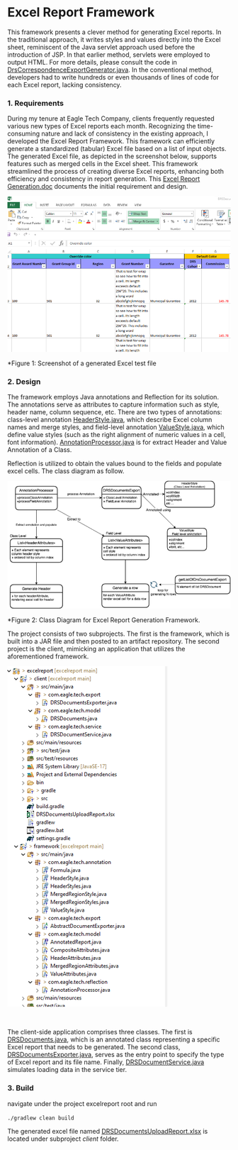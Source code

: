 # Excel Report Framework

This framework presents a clever method for generating Excel reports. In the traditional approach, it writes styles and values directly into the Excel sheet, reminiscent of the Java servlet approach used before the introduction of JSP. In that earlier method, servlets were employed to output HTML. For more details, please consult the code in [DrsCorrespondenceExportGenerator.java](legacy/DrsCorrespondenceExportGenerator.java). In the conventional method, developers had to write hundreds or even thousands of lines of code for each Excel report, lacking consistency. 

### 1. Requirements
During my tenure at Eagle Tech Company, clients frequently requested various new types of Excel reports each month. Recognizing the time-consuming nature and lack of consistency in the existing approach, I developed the Excel Report Framework. This framework can efficiently generate a standardized (tabular) Excel file based on a list of input objects. The generated Excel file, as depicted in the screenshot below, supports features such as merged cells in the Excel sheet. This framework streamlined the process of creating diverse Excel reports, enhancing both efficiency and consistency in report generation. This [Excel Report Generation.doc](design/Excel+Report+Generation.doc) documents the initial requirement and design.

![generated Excel test file](img/generated_excel_file.png)

*Figure 1: Screenshot of a generated Excel test file

### 2. Design
The framework employs Java annotations and Reflection for its solution. The annotations serve as attributes to capture information such as style, header name, column sequence, etc. There are two types of annotations: class-level annotation [HeaderStyle.java](framework/src/main/java/com/eagle/tech/annotation/HeaderStyle.java), which describe Excel column names and merge styles, and field-level annotation [ValueStyle.java](framework/src/main/java/com/eagle/tech/annotation/ValueStyle.java), which define value styles (such as the right alignment of numeric values in a cell, font information). [AnnotationProcessor.java](framework/src/main/java/com/eagle/tech/reflection/AnnotationProcessor.java) is for extract Header and Value Annotation of a Class. 

Reflection is utilized to obtain the values bound to the fields and populate excel cells.  The class diagram as follow.

![Class Diagram](img/ExcelReport.png)

*Figure 2: Class Diagram for Excel Report Generation Framework.


The project consists of two subprojects. The first is the framework, which is built into a JAR file and then posted to an artifact repository. The second project is the client, mimicking an application that utilizes the aforementioned framework.

![Project structure](img/projectStructure.png)

</br>

The client-side application comprises three classes. The first is [DRSDocuments.java](client/src/main/java/com/eagle/tech/model/DRSDocuments.java), which is an annotated class representing a specific Excel report that needs to be generated. The second class, [DRSDocumentsExporter.java](client/src/main/java/com/eagle/tech/export/DRSDocumentsExporter.java), serves as the entry point to specify the type of Excel report and its file name. Finally, [DRSDocumentService.java](client/src/main/java/com/eagle/tech/service/DRSDocumentService.java) simulates loading data in the service tier.

### 3. Build

navigate under the project excelreport root and run

`./gradlew clean build`

The generated excel file named [DRSDocumentsUploadReport.xlsx](client\DRSDocumentsUploadReport.xlsx) is located under subproject <i>client</i> folder.










